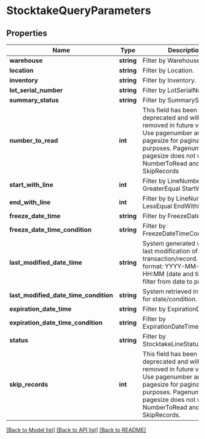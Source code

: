 # StocktakeQueryParameters

## Properties
Name | Type | Description | Notes
------------ | ------------- | ------------- | -------------
**warehouse** | **string** | Filter by Warehouse. | [optional] 
**location** | **string** | Filter by Location. | [optional] 
**inventory** | **string** | Filter by Inventory. | [optional] 
**lot_serial_number** | **string** | Filter by LotSerialNumber. | [optional] 
**summary_status** | **string** | Filter by SummaryStatus. | [optional] 
**number_to_read** | **int** | This field has been deprecated and will be removed in future versions. Use pagenumber and pagesize for pagination purposes. Pagenumber and pagesize does not work with NumberToRead and SkipRecords | [optional] 
**start_with_line** | **int** | Filter by LineNumber GreaterEqual StartWithLine. | [optional] 
**end_with_line** | **int** | Filter by by LineNumber LessEqual EndWithLine. | [optional] 
**freeze_date_time** | **string** | Filter by FreezeDateTime. | [optional] 
**freeze_date_time_condition** | **string** | Filter by FreezeDateTimeCondition. | [optional] 
**last_modified_date_time** | **string** | System generated value for last modification of transaction/record. Use format: YYYY-MM-DD HH:MM (date and time) to filter from date to present.. | [optional] 
**last_modified_date_time_condition** | **string** | System retrieved information for state/condition. | [optional] 
**expiration_date_time** | **string** | Filter by ExpirationDateTime. | [optional] 
**expiration_date_time_condition** | **string** | Filter by ExpirationDateTimeCondition. | [optional] 
**status** | **string** | Filter by StocktakeLineStatus. | [optional] 
**skip_records** | **int** | This field has been deprecated and will be removed in future versions. Use pagenumber and pagesize for pagination purposes. Pagenumber and pagesize does not work with NumberToRead and SkipRecords. | [optional] 

[[Back to Model list]](../README.md#documentation-for-models) [[Back to API list]](../README.md#documentation-for-api-endpoints) [[Back to README]](../README.md)


